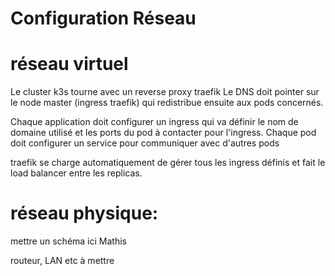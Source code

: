 # Configuration Réseau

# réseau virtuel
Le cluster k3s tourne avec un reverse proxy traefik
Le DNS doit pointer sur le node master (ingress traefik) qui redistribue ensuite aux pods concernés.

Chaque application doit configurer un ingress qui va définir le nom de domaine utilisé et les ports du pod à contacter pour l'ingress.
Chaque pod doit configurer un service pour communiquer avec d'autres pods

traefik se charge automatiquement de gérer tous les ingress définis et fait le load balancer entre les replicas.

# réseau physique:

mettre un schéma ici Mathis

routeur, LAN etc à mettre

